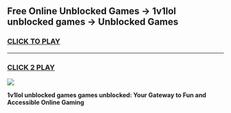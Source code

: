 
## Free Online Unblocked Games → 1v1lol unblocked games → Unblocked Games
<h3>
<a href="https://premium.freeplayer.one?title=1v1lol_unblocked_games&ref=21F">CLICK TO PLAY</a></h3>
<hr>

<h3>
<a href="https://premium.freeplayer.one?title=1v1lol_unblocked_games&ref=21F">CLICK 2 PLAY</a>
  
</h3>

<a href="https://premium.freeplayer.one?title=1v1lol_unblocked_games&ref=21F/"><img src="https://clearcache.store/games.png"></a>


**1v1lol unblocked games games unblocked: Your Gateway to Fun and Accessible Online Gaming**
